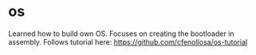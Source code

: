 # os

Learned how to build own OS. Focuses on creating the bootloader in assembly. Follows tutorial here: https://github.com/cfenollosa/os-tutorial
